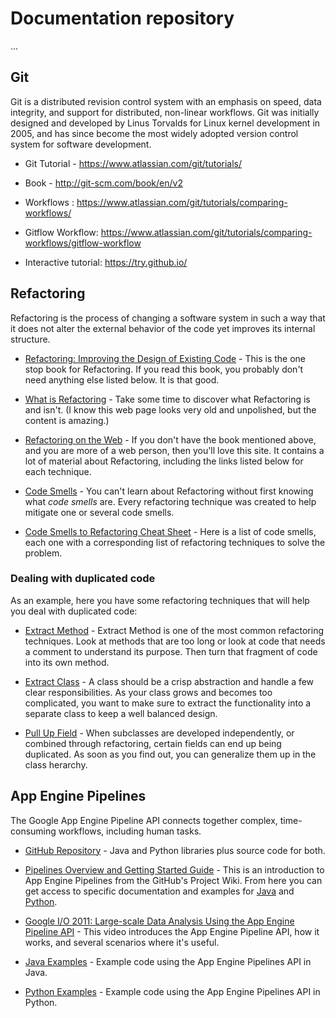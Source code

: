 # Documentation repository

...

## Git

Git is a distributed revision control system with an emphasis on speed, data integrity, and support for distributed, non-linear workflows. Git was initially designed and developed by Linus Torvalds for Linux kernel development in 2005, and has since become the most widely adopted version control system for software development.

* Git Tutorial - https://www.atlassian.com/git/tutorials/

* Book - http://git-scm.com/book/en/v2

* Workflows : https://www.atlassian.com/git/tutorials/comparing-workflows/
* Gitflow Workflow: https://www.atlassian.com/git/tutorials/comparing-workflows/gitflow-workflow
* Interactive tutorial: https://try.github.io/

## Refactoring

Refactoring is the process of changing a software system in such a way that it does not alter the external behavior of the code yet improves its internal structure. 

* [Refactoring: Improving the Design of Existing Code](http://www.amazon.com/Refactoring-Improving-Design-Existing-Code/dp/0201485672/ref=sr_1_1?ie=UTF8&qid=1429640710&sr=8-1&keywords=refactoring) - This is the one stop book for Refactoring. If you read this book, you probably don't need anything else listed below. It is that good.

* [What is Refactoring](http://c2.com/cgi/wiki?WhatIsRefactoring) - Take some time to discover what Refactoring is and isn't. (I know this web page looks very old and unpolished, but the content is amazing.)

* [Refactoring on the Web](https://sourcemaking.com/refactoring) - If you don't have the book mentioned above, and you are more of a web person, then you'll love this site. It contains a lot of material about Refactoring, including the links listed below for each technique.

* [Code Smells](https://sourcemaking.com/refactoring/bad-smells-in-code) - You can't learn about Refactoring without first knowing what _code smells_ are. Every refactoring technique was created to help mitigate one or several code smells.

* [Code Smells to Refactoring Cheat Sheet](http://www.industriallogic.com/wp-content/uploads/2005/09/smellstorefactorings.pdf) - Here is a list of code smells, each one with a corresponding list of refactoring techniques to solve the problem.  

### Dealing with duplicated code
As an example, here you have some refactoring techniques that will help you deal with duplicated code:

* [Extract Method](https://sourcemaking.com/refactoring/extract-method) - Extract Method is one of the most common refactoring techniques. Look at methods that are too long or look at code that needs a comment to understand its purpose. Then turn that fragment of code into its own method.

* [Extract Class](https://sourcemaking.com/refactoring/extract-class) - A class should be a crisp abstraction and handle a few clear responsibilities. As your class grows and becomes too complicated, you want to make sure to extract the functionality into a separate class to keep a well balanced design.

* [Pull Up Field](https://sourcemaking.com/refactoring/pull-up-field) - When subclasses are developed independently, or combined through refactoring, certain fields can end up being duplicated. As soon as you find out, you can generalize them up in the class herarchy.


## App Engine Pipelines

The Google App Engine Pipeline API connects together complex, time-consuming workflows, including human tasks. 

* [GitHub Repository](https://github.com/GoogleCloudPlatform/appengine-pipelines) - Java and Python libraries plus source code for both.

* [Pipelines Overview and Getting Started Guide](https://github.com/GoogleCloudPlatform/appengine-pipelines/wiki) - This is an introduction to App Engine Pipelines from the GitHub's Project Wiki. From here you can get access to specific documentation and examples for [Java](https://github.com/GoogleCloudPlatform/appengine-pipelines/wiki/Java) and [Python](https://github.com/GoogleCloudPlatform/appengine-pipelines/wiki/Python).

* [Google I/O 2011: Large-scale Data Analysis Using the App Engine Pipeline API](https://www.youtube.com/watch?v=Rsfy_TYA2ZY) - This video introduces the App Engine Pipeline API, how it works, and several scenarios where it's useful.

* [Java Examples](https://github.com/GoogleCloudPlatform/appengine-pipelines/tree/master/java/example/src/com/google/appengine/tools/pipeline/demo) - Example code using the App Engine Pipelines API in Java.

* [Python Examples](https://github.com/GoogleCloudPlatform/appengine-pipelines/tree/master/python/demo) - Example code using the App Engine Pipelines API in Python.



